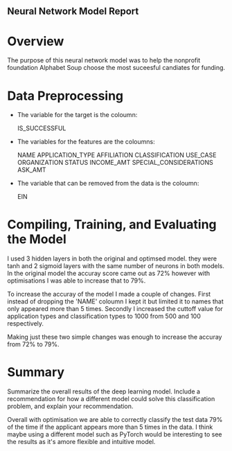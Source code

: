 ## Neural Network Model Report

# Overview

The purpose of this neural network model was to help the nonprofit foundation Alphabet Soup choose the most suceesful candiates for funding. 

# Data Preprocessing
        
* The variable for the target is the coloumn:

  IS_SUCCESSFUL

* The variables for the features are the coloumns:

   NAME
   APPLICATION_TYPE
   AFFILIATION
   CLASSIFICATION
   USE_CASE
   ORGANIZATION
   STATUS
   INCOME_AMT
   SPECIAL_CONSIDERATIONS
   ASK_AMT
   
* The variable that can be removed from the data is the coloumn:

   EIN

# Compiling, Training, and Evaluating the Model

I used 3 hidden layers in both the original and optimsed model. they were tanh and 2 sigmoid layers with the same number of neurons in both models. In the original model the accuray score came out as 72% however with optimisations I was 
able to increase that to 79%.

To increase the accuray of the model I made a couple of changes. First instead of dropping the 'NAME' coloumn I kept it but limited it to names that only appeared more than 5 times. Secondly I increased the cuttoff value for application types and 
classification types to 1000 from 500 and 100 respectively. 

Making just these two simple changes was enough to increase the accuray from 72% to 79%.

# Summary 

Summarize the overall results of the deep learning model. Include a recommendation for how a different model could solve this classification problem, and explain your recommendation.

Overall with optimisation we are able to correctly classify the test data 79% of the time if the applicant appears more than 5 times in the data. I think maybe using a different model such as PyTorch would be interesting to see the results 
as it's amore flexible and intuitive model.
  
